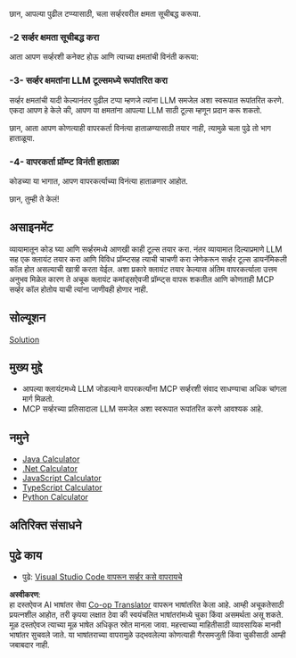 <!--
CO_OP_TRANSLATOR_METADATA:
{
  "original_hash": "9d80e2a99a9aea8d8226253e6baf4c8c",
  "translation_date": "2025-06-06T18:13:11+00:00",
  "source_file": "03-GettingStarted/03-llm-client/README.md",
  "language_code": "mr"
}
-->
छान, आपल्या पुढील टप्प्यासाठी, चला सर्व्हरवरील क्षमता सूचीबद्ध करूया.

### -2 सर्व्हर क्षमता सूचीबद्ध करा

आता आपण सर्व्हरशी कनेक्ट होऊ आणि त्याच्या क्षमतांची विनंती करूया:

### -3- सर्व्हर क्षमतांना LLM टूल्समध्ये रूपांतरित करा

सर्व्हर क्षमतांची यादी केल्यानंतर पुढील टप्पा म्हणजे त्यांना LLM समजेल अशा स्वरूपात रूपांतरित करणे. एकदा आपण हे केले की, आपण या क्षमतांना आपल्या LLM साठी टूल्स म्हणून प्रदान करू शकतो.

छान, आता आपण कोणत्याही वापरकर्ता विनंत्या हाताळण्यासाठी तयार नाही, त्यामुळे चला पुढे तो भाग हाताळूया.

### -4- वापरकर्ता प्रॉम्प्ट विनंती हाताळा

कोडच्या या भागात, आपण वापरकर्त्याच्या विनंत्या हाताळणार आहोत.

छान, तुम्ही ते केलं!

## असाइनमेंट

व्यायामातून कोड घ्या आणि सर्व्हरमध्ये आणखी काही टूल्स तयार करा. नंतर व्यायामात दिल्याप्रमाणे LLM सह एक क्लायंट तयार करा आणि विविध प्रॉम्प्टसह त्याची चाचणी करा जेणेकरून सर्व्हर टूल्स डायनॅमिकली कॉल होत असल्याची खात्री करता येईल. अशा प्रकारे क्लायंट तयार केल्यास अंतिम वापरकर्त्याला उत्तम अनुभव मिळेल कारण ते अचूक क्लायंट कमांड्सऐवजी प्रॉम्प्ट्स वापरू शकतील आणि कोणताही MCP सर्व्हर कॉल होतोय याची त्यांना जाणीवही होणार नाही.

## सोल्यूशन

[Solution](/03-GettingStarted/03-llm-client/solution/README.md)

## मुख्य मुद्दे

- आपल्या क्लायंटमध्ये LLM जोडल्याने वापरकर्त्यांना MCP सर्व्हरशी संवाद साधण्याचा अधिक चांगला मार्ग मिळतो.
- MCP सर्व्हरच्या प्रतिसादाला LLM समजेल अशा स्वरूपात रूपांतरित करणे आवश्यक आहे.

## नमुने

- [Java Calculator](../samples/java/calculator/README.md)
- [.Net Calculator](../../../../03-GettingStarted/samples/csharp)
- [JavaScript Calculator](../samples/javascript/README.md)
- [TypeScript Calculator](../samples/typescript/README.md)
- [Python Calculator](../../../../03-GettingStarted/samples/python)

## अतिरिक्त संसाधने

## पुढे काय

- पुढे: [Visual Studio Code वापरून सर्व्हर कसे वापरायचे](/03-GettingStarted/04-vscode/README.md)

**अस्वीकरण**:  
हा दस्तऐवज AI भाषांतर सेवा [Co-op Translator](https://github.com/Azure/co-op-translator) वापरून भाषांतरित केला आहे. आम्ही अचूकतेसाठी प्रयत्नशील आहोत, तरी कृपया लक्षात ठेवा की स्वयंचलित भाषांतरांमध्ये चुका किंवा असमर्थता असू शकते. मूळ दस्तऐवज त्याच्या मूळ भाषेत अधिकृत स्रोत मानला जावा. महत्त्वाच्या माहितीसाठी व्यावसायिक मानवी भाषांतर सुचवले जाते. या भाषांतराच्या वापरामुळे उद्भवलेल्या कोणत्याही गैरसमजुती किंवा चुकीसाठी आम्ही जबाबदार नाही.